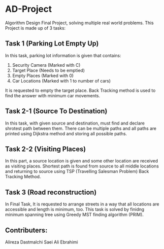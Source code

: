 # AD-Project
Algorithm Design Final Project, solving multiple real world problems. This Project is made up of 3 tasks:

Task 1 (Parking Lot Empty Up)
---
In this task, parking lot information is given that contains:
1. Security Camera (Marked with C)
2. Target Place (Needs to be emptied)
3. Empty Places (Marked with 0)
4. Car Locations (Marked with 1 to number of cars)

It is requested to empty the target place. Back Tracking method is used to find the answer with minimum car movements.


Task 2-1 (Source To Destination)
---
In this task, with given source and destination, must find and declare shrotest path between them.
There can be multiple paths and all paths are printed using Dijkstra method and storing all possible paths.


Task 2-2 (Visiting Places)
---
In this part, a source location is given and some other location are received as visiting places.
Shortest path is found from source to all middle locations and returning to source using TSP (Travelling Salesman Problem) Back Tracking Method. 


Task 3 (Road reconstruction)
---
In Final Task, It is requested to arrange streets in a way that all locations are accessible and length is minimum, too.
This task is solved by finidng minimum spanning tree using Greedy MST finding algorithm (PRIM).


Contributers:
---
Alireza Dastmalchi Saei
Ali Ebrahimi
